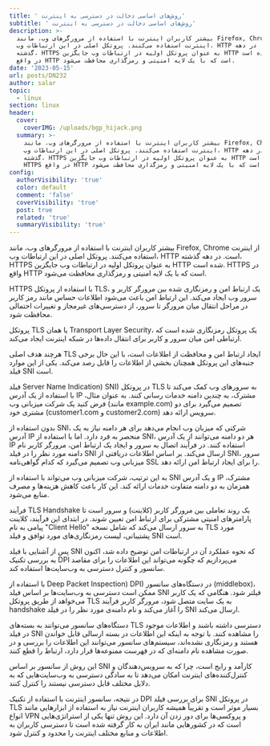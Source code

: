 ```yaml
---
title: ' روش‌های اساسی دخالت در دسترسی به اینترنت'
subtitle: ' روش‌های اساسی دخالت در دسترسی به اینترنت'
description: >-
  بیشتر کاربران اینترنت با استفاده از مرورگرهای وب، مانند Firefox, Chrome از
  اینترنت استفاده می‌کنند. پروتکل اصلی در این ارتباطات وب، HTTP است. در دهه
  گذشته، HTTPS به عنوان پروتکل اولیه در ارتباطات وب جایگزین HTTP شده است. HTTPS
  در واقع HTTP است که با یک لایه امنیتی و رمزگذاری محافظت می‌شود.
date: '2023-05-15'
url: posts/DN232
author: salar
topic:
  - linux
section: linux
header:
  cover:
    coverIMG: /uploads/bgp_hijack.png
  summary: >-
    بیشتر کاربران اینترنت با استفاده از مرورگرهای وب، مانند Firefox, Chrome از
    اینترنت استفاده می‌کنند. پروتکل اصلی در این ارتباطات وب، HTTP است. در دهه
    گذشته، HTTPS به عنوان پروتکل اولیه در ارتباطات وب جایگزین HTTP شده است.
    HTTPS در واقع HTTP است که با یک لایه امنیتی و رمزگذاری محافظت می‌شود.
config:
  authorVisibility: 'true'
  color: default
  comment: 'false'
  coverVisibility: 'true'
  post: true
  related: 'true'
  summaryVisibility: 'true'
---
```

بیشتر کاربران اینترنت با استفاده از مرورگرهای وب، مانند Firefox, Chrome از اینترنت استفاده می‌کنند. پروتکل اصلی در این ارتباطات وب، HTTP است. در دهه گذشته، HTTPS به عنوان پروتکل اولیه در ارتباطات وب جایگزین HTTP شده است. HTTPS در واقع HTTP است که با یک لایه امنیتی و رمزگذاری محافظت می‌شود.

HTTPS با استفاده از پروتکل TLS، یک ارتباط امن و رمزنگاری شده بین مرورگر کاربر و سرور وب ایجاد می‌کند. این ارتباط امن باعث می‌شود اطلاعات حساس مانند رمز کاربر در مراحل انتقال میان مرورگر تا سرور، از دسترسی‌های غیرمجاز و تغییرات احتمالی محافظت شود.

پروتکل TLS یا همان Transport Layer Security، یک پروتکل رمزنگاری شده است که ارتباطی امن میان سرور و کاربر برای انتقال داده‌ها در شبکه اینترنت ایجاد می‌کند.

هرچند هدف اصلی TLS ایجاد ارتباط امن و محافظت از اطلاعات است، با این حال برخی جنبه‌های این پروتکل همچنان بخشی از اطلاعات را قابل رصد می‌کند. یکی از این موارد فیلد SNI است.

فیلد Server Name Indication) SNI) در پروتکل TLS به سرورهای وب کمک می‌کند تا با استفاده از یک آدرس IP مشترک، به چندین دامنه خدمات رسانی کنند. به عنوان مثال، فرض کنید یک شرکت میزبانی وب (مانند example.com) تصمیم می‌گیرد برای دو مشتری خود (customer1.com و customer2.com) سرویس ارائه دهد.

بدون استفاده از SNI، شرکتی که میزبان وب انجام می‌دهد برای هر دامنه نیاز به یک آدرس IP منحصر به فرد دارد. اما با استفاده از SNI، هر دو دامنه می‌توانند از یک آدرس IP استفاده کنند. در فرآیند اتصال به سرور و ایجاد یک ارتباط امن، مرورگر کاربر نام دامنه مورد نظر را در فیلد SNI ارسال می‌کند. بر اساس اطلاعات دریافتی از SNI، سرور میزبانی وب تصمیم می‌گیرد که کدام گواهی‌نامه SSL را برای ایجاد ارتباط امن ارائه دهد.

به این ترتیب، شرکت میزبانی وب می‌تواند با استفاده از SNI و یک آدرس IP مشترک، همزمان به دو دامنه متفاوت خدمات ارائه کند. این کار باعث کاهش هزینه‌ها و مصرف منابع می‌شود.

فرآیند TLS Handshake یک روند تعاملی بین مرورگر کاربر (کلاینت) و سرور است تا پارامترهای امنیتی مشترکی برای ارتباط امن تعیین شوند. در ابتدای این فرآیند، کلاینت پیامی به نام "Client Hello" به سرور ارسال می‌کند که شامل نسخه TLS مورد پشتیبانی، لیست رمزنگاری‌های مورد توافق و فیلد SNI است.

پس از آشنایی با فیلد SNI که نحوه عملکرد آن در ارتباطات امن توضیح داده شد، اکنون به بررسی تکنیک DPI می‌پردازیم که چگونه می‌تواند این اطلاعات را برای مقاصد سانسور و کنترل دسترسی به وب‌سایت‌ها استفاده کند.

با استفاده از Deep Packet Inspection) DPI) در دستگاه‌های سانسور (middlebox)، ممکن است دسترسی به وب‌سایت‌ها بر اساس فیلد SNI فیلتر شود. هنگامی که یک کاربر می‌خواهد از طریق پروتکل TLS به یک سایت متصل شود، مرورگر کاربر فرآیند handshake را آغاز می‌کند و نام دامنه‌ی مورد نظر را در فیلد SNI ارسال می‌کند.

دستگاه‌های سانسور می‌توانند به بسته‌های TLS دسترسی داشته باشند و اطلاعات موجود در فیلد SNI را مشاهده کنند. با توجه به اینکه این اطلاعات در بسته ارسالی قابل خواندن هستند و رمزنگاری نشده‌اند، سیستم‌های سانسور می‌توانند این اطلاعات را بررسی و در صورت مشاهده نام دامنه‌ای که در فهرست ممنوعه‌ها قرار دارد، ارتباط را قطع کنند.



این روش از سانسور بر اساس SNI کارآمد و رایج است، چرا که به سرویس‌دهندگان و کنترل‌کننده‌های اینترنت امکان می‌دهد تا به سادگی دسترسی به وب‌سایت‌هایی که به دلایل مختلف قابل دسترسی نیستند را کنترل کنند.

در نتیجه، سانسور اینترنت با استفاده از تکنیک DPI برای بررسی فیلد SNI در پروتکل TLS بسیار موثر است و تقریباً همیشه کاربران اینترنت نیاز به استفاده از ابزارهایی مانند انواع VPN و پروکسی‌‌ها برای دور زدن آن دارد. این روش تنها یکی از استراتژی‌هایی است که در کشورهایی مانند ایران به کار گرفته شده است تا دسترسی کاربران به اطلاعات و منابع مختلف اینترنت را محدود و کنترل شود.
